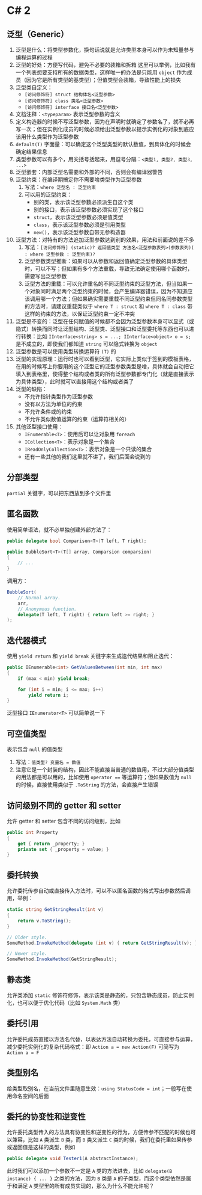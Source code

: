 # C# 2

## **泛型**（Generic）

1. 泛型是什么：将类型参数化，换句话说就是允许类型本身可以作为未知量参与编程运算的过程
2. 泛型的好处：方便写代码，避免不必要的装箱和拆箱
这里可以举例，比如我有一个列表想要支持所有的数据类型，这样唯一的办法是只能用 `object` 作为成员（因为它是所有类型的基类型）；但值类型会装箱，导致性能上的损失
3. 泛型类自定义：
    * `[访问修饰符] struct 结构体名<泛型参数>`
    * `[访问修饰符] class 类名<泛型参数>`
    * `[访问修饰符] interface 接口名<泛型参数>`
4. 文档注释：`<typeparam>` 表示泛型参数的含义
5. 定义构造器的时候不写泛型参数，因为在声明时就确定了参数名了，就不必再写一次；但在实例化成员的时候必须给出泛型参数以提示实例化的对象到底应该用什么类型作为泛型参数
6. `default(T)` 字面量：可以确定这个泛型类型的默认数值，到具体化的时候会确定结果信息
7. 类型参数可以有多个，用尖括号括起来，用逗号分隔：`<类型1, 类型2, 类型3, ...>`
8. 泛型嵌套：内部泛型名需要和外部的不同，否则会有编译器警告
9. 泛型约束：在编译期搞定你不需要啥类型作为泛型参数
    1. 写法：`where 泛型名 : 泛型约束`
    2. 可以用的泛型约束：
        * 别的类，表示该泛型参数必须派生自这个类
        * 别的接口，表示该泛型参数必须实现了这个接口
        * `struct`，表示该泛型参数必须是值类型
        * `class`，表示该泛型参数必须是引用类型
        * `new()`，表示该泛型参数自带无参构造器
10. 泛型方法：对特有的方法追加泛型参数达到别的效果，用法和前面说的差不多
    1. 写法：`[访问修饰符] (static)? 返回值类型 方法名<泛型参数表列>(参数表列)( : where 泛型参数 : 泛型约束)?`
    2. 泛型参数类型推断：如果可以从参数和返回值确定泛型参数的具体类型时，可以不写；但如果有多个方法重载，导致无法确定使用哪个函数时，需要写出泛型参数
    3. 泛型方法的重载：可以允许重名的不同泛型约束的泛型方法，但当如果一个对象同时满足两个泛型约束的时候，会产生编译器错误，因为不知道应该调用哪一个方法；但如果确实需要重载不同泛型约束但同名同参数类型的方法时，请建议重载类似于 `where T : struct` 和 `where T : class` 带这样的约束的方法，以保证泛型约束一定不冲突
11. 泛型是不变的：泛型在任何赋值的时候都不会因为泛型参数本身可以显式（或隐式）转换而同时让泛型结构、泛型类、泛型接口和泛型委托等东西也可以进行转换：比如 `IInterface<string> s = ...; IInterface<object> o = s;` 是不成立的，即使我们都知道 `string` 可以隐式转换为 `object`
12. 泛型参数是可以使用类型转换运算符 `(T)` 的
13. 泛型的实现原理：运行时也可以看到泛型，它实际上类似于签到的模板表格，在用的时候写上你要用的这个泛型它的泛型参数类型是啥，具体就会自动把它填入到表格里，使得整个结构或者类的所有泛型参数都专门化（就是直接表示为具体类型），此时就可以直接用这个结构或者类了
14. 泛型的缺陷：
     * 不允许指针类型作为泛型参数
     * 没有以方法为单位的约束
     * 不允许条件或的约束
     * 不允许类似数值运算的约束（运算符相关的）
15. 其他泛型接口使用：
     * `IEnumerable<T>`：使用后可以让对象用 `foreach`
     * `ICollection<T>`：表示对象是一个集合
     * `IReadOnlyCollection<T>`：表示对象是一个只读的集合
     * 还有一些其他的我们这里就不讲了，我们后面会说到的

## 分部类型

`partial` 关键字，可以把东西放到多个文件里

## 匿名函数

使用简单语法，就不必单独创建外部方法了：

```csharp
public delegate bool Comparison<T>(T left, T right);

public BubbleSort<T>(T[] array, Comparsion comparsion)
{
    // ...
}
```

调用方：

```csharp
BubbleSort(
    // Normal array.
    arr,
    // Anonymous function.
    delegate(T left, T right) { return left >= right; }
);
```

## 迭代器模式

使用 `yield return` 和 `yield break` 关键字来生成迭代结果和阻止迭代：

```csharp
public IEnumerable<int> GetValuesBetween(int min, int max)
{
    if (max < min) yield break;

    for (int i = min; i <= max; i++)
        yield return i;
}
```

泛型接口 `IEnumerator<T>` 可以简单说一下

## 可空值类型

表示包含 `null` 的值类型

1. 写法：`值类型? 变量名 = 数值`
2. 注意它是一个封装的结构，因此不能直接当普通的数值用，不过大部分值类型的用法都是可以用的，比如使用 `operator ==` 等运算符；但如果数值为 `null` 的时候，直接使用类似于 `.ToString` 的方法，会直接产生错误

## 访问级别不同的 getter 和 setter

允许 getter 和 setter 包含不同的访问级别，比如

```csharp
public int Property
{
    get { return _property; }
    private set { _property = value; }
}
```

## 委托转换

允许委托传参自动或直接传入方法时，可以不以匿名函数的格式写出参数然后调用，举例：

```csharp
static string GetStringResult(int v)
{
    return v.ToString();
}

// Older style.
SomeMethod.InvokeMethod(delegate (int v) { return GetStringResult(v); });

// Newer style.
SomeMethod.InvokeMethod(GetStringResult);
```

## 静态类

允许类添加 `static` 修饰符修饰，表示该类是静态的，只包含静态成员，防止实例化，也可以便于优化代码（比如 `System.Math` 类）

## 委托引用

允许委托成员直接以方法名代替，以表达方法自动转换为委托，可直接参与运算，减少委托实例化的复杂代码格式：即 `Action a = new Action(F)` 可简写为 `Action a = F`

## 类型别名

给类型取别名，在当前文件里随意生效：`using StatusCode = int`；一般写在使用命名空间的后面

## 委托的协变性和逆变性

允许委托类型传入的方法具有协变性和逆变性的行为，方便传参不匹配的时候也可以兼容，比如 `A` 类派生 `B` 类，而 `B` 类又派生 `C` 类的时候，我们在委托里如果传参或返回值是这样的类型，例如

```csharp
public delegate void Tester1(A abstractInstance);
```
此时我们可以添加一个参数不一定是 `A` 类的方法进去，比如 `delegate(B instance) { ... }` 之类的方法，因为 `B` 类是 `A` 的子类型，而这个类型依然是属于和满足 `A` 类型里的所有成员实现的，那么为什么不能允许呢？
